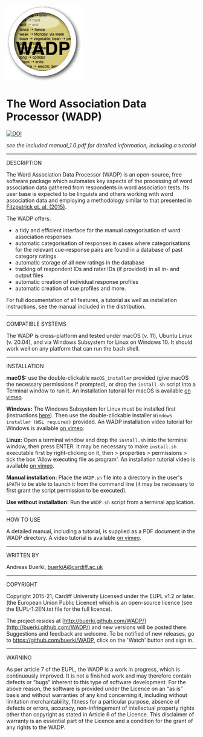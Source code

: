 ![WADP](wicon.png)

The Word Association Data Processor (WADP)
======================
[![DOI](https://zenodo.org/badge/30462151.svg)](https://zenodo.org/badge/latestdoi/30462151)

*see the included manual_1.0.pdf for detailed information, including a tutorial*

*******
DESCRIPTION

The Word Association Data Processor (WADP) is an open-source, free software package which automates key aspects of the processing of word association data gathered from respondents in word association tests. Its user base is expected to be linguists and others working with word association data and employing a methodology similar to that presented in [Fitzpatrick et. al. (2015)](http://applij.oxfordjournals.org/content/36/1/23.full.pdf+html).



The WADP offers:

- a tidy and efficient interface for the manual categorisation of word association responses
- automatic categorisation of responses in cases where categorisations for the relevant cue-response pairs are found in a database of past category ratings
- automatic storage of all new ratings in the database
- tracking of respondent IDs and rater IDs (if provided) in all in- and output files
- automatic creation of individual response profiles
- automatic creation of cue profiles
and more.

For full documentation of all features, a tutorial as well as installation instructions, see the manual included in the distribution.




*******
COMPATIBLE SYSTEMS

The WADP is cross-platform and tested under macOS (v. 11), Ubuntu Linux (v. 20.04), and via Windows Subsystem for Linux on Windows 10. It should work well on any platform that can run the bash shell.

*******
INSTALLATION

**macOS:** use the double-clickable `macOS_installer` provided (give macOS the necessary permissions if prompted), or drop the `install.sh` script into a Terminal window to run it. An installation tutorial for macOS is available [on vimeo](https://vimeo.com/603176910).


**Windows:** The Windows Subsystem for Linux must be installed first (instructions [here](https://ubuntu.com/wsl)). Then use the double-clickable installer `Windows installer (WSL required)` provided. An WADP installation video tutorial for Windows is available [on vimeo](https://vimeo.com/603102292).

**Linux:** Open a terminal window and drop the `install.sh` into the terminal window, then press ENTER. It may be necessary to make `install.sh` executable first by right-clicking on it, then > properties > permissions > tick the box 'Allow executing file as program'. An installation tutorial video is available [on vimeo](https://vimeo.com/603098792).

**Manual installation:** Place the `WADP.sh` file into a directory in the user's `$PATH` to be able to launch it from the command line (it may be necessary to first grant the script permission to be executed).

**Use without installation:** Run the `WADP.sh` script from a terminal application.

*******
HOW TO USE

A detailed manual, including a tutorial, is supplied as a PDF document in the WADP directory. A video tutorial is available [on vimeo](https://vimeo.com/603190447).


*******
WRITTEN BY

Andreas Buerki, <buerkiA@cardiff.ac.uk>  



*********
COPYRIGHT

Copyright 2015-21, Cardiff University
Licensed under the EUPL v1.2 or later. (the European Union Public Licence) which is an open-source licence (see the EUPL-1.2EN.txt file for the full licence).

The project resides at [http://buerki.github.com/WADP/](http://buerki.github.com/WADP/) and new versions will be posted there. Suggestions and feedback are welcome. To be notified of new releases, go to https://github.com/buerki/WADP, click on the 'Watch' button and sign in.

*******
WARNING

As per article 7 of the EUPL, the WADP is a work in progress, which is continuously improved. It is not a finished work and may therefore contain defects or “bugs” inherent to this type of software development.
For the above reason, the software is provided under the Licence on an “as is” basis and without warranties of any kind concerning it, including without limitation merchantability, fitness for a particular purpose, absence of defects or errors, accuracy, non-infringement of intellectual property rights other than copyright as stated in Article 6 of the Licence.
This disclaimer of warranty is an essential part of the Licence and a condition for the grant of any rights to the WADP.
